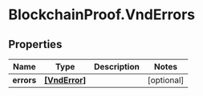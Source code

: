 # BlockchainProof.VndErrors

## Properties
Name | Type | Description | Notes
------------ | ------------- | ------------- | -------------
**errors** | [**[VndError]**](VndError.md) |  | [optional] 


